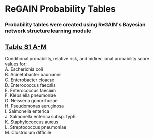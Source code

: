 # ReGAIN Probability Tables

### **Probability tables were created using ReGAIN's Bayesian network structure learning module**

## <ins>**Table S1 A-M**</ins>

Conditional probability, relative risk, and bidirectional probability score values for: <br />
A. Escherichia coli <br />
B. Acinetobacter baumannii <br />
C. Enterobacter cloacae <br />
D. Enterococcus faecalis <br />
E. Enterococcus faecium <br />
F. Klebsiella pneumoniae <br />
G. Neisseria gonorrhoeae <br />
H. Pseudomonas aeruginosa <br />
I. Salmonella enterica <br />
J. Salmonella enterica subsp. typhi <br />
K. Staphylococcus aureus <br />
L. Streptococcus pneumoniae <br />
M. Clostridium difficile <br />
